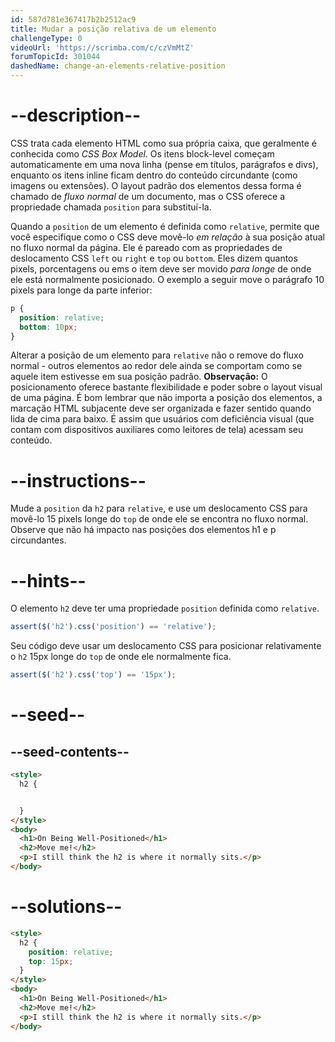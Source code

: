 ```yaml
---
id: 587d781e367417b2b2512ac9
title: Mudar a posição relativa de um elemento
challengeType: 0
videoUrl: 'https://scrimba.com/c/czVmMtZ'
forumTopicId: 301044
dashedName: change-an-elements-relative-position
---
```


# --description--

CSS trata cada elemento HTML como sua própria caixa, que geralmente é conhecida como <dfn>CSS Box Model</dfn>. Os itens block-level começam automaticamente em uma nova linha (pense em títulos, parágrafos e divs), enquanto os itens inline ficam dentro do conteúdo circundante (como imagens ou extensões). O layout padrão dos elementos dessa forma é chamado de <dfn> fluxo normal </dfn> de um documento, mas o CSS oferece a propriedade chamada `position` para substituí-la.

Quando a `position` de um elemento é definida como `relative`, permite que você especifique como o CSS deve movê-lo *em relação* à sua posição atual no fluxo normal da página. Ele é pareado com as propriedades de deslocamento CSS `left` ou `right` e `top` ou `bottom`. Eles dizem quantos pixels, porcentagens ou ems o item deve ser movido *para longe* de onde ele está normalmente posicionado. O exemplo a seguir move o parágrafo 10 pixels para longe da parte inferior:

```css
p {
  position: relative;
  bottom: 10px;
}
```

Alterar a posição de um elemento para `relative` não o remove do fluxo normal - outros elementos ao redor dele ainda se comportam como se aquele item estivesse em sua posição padrão. **Observação:** O posicionamento oferece bastante flexibilidade e poder sobre o layout visual de uma página. É bom lembrar que não importa a posição dos elementos, a marcação HTML subjacente deve ser organizada e fazer sentido quando lida de cima para baixo. É assim que usuários com deficiência visual (que contam com dispositivos auxiliares como leitores de tela) acessam seu conteúdo.

# --instructions--

Mude a `position` da `h2` para `relative`, e use um deslocamento CSS para movê-lo 15 pixels longe do `top` de onde ele se encontra no fluxo normal. Observe que não há impacto nas posições dos elementos h1 e p circundantes.

# --hints--

O elemento `h2` deve ter uma propriedade `position` definida como `relative`.

```js
assert($('h2').css('position') == 'relative');
```

Seu código deve usar um deslocamento CSS para posicionar relativamente o `h2` 15px longe do `top` de onde ele normalmente fica.

```js
assert($('h2').css('top') == '15px');
```

# --seed--

## --seed-contents--

```html
<style>
  h2 {


  }
</style>
<body>
  <h1>On Being Well-Positioned</h1>
  <h2>Move me!</h2>
  <p>I still think the h2 is where it normally sits.</p>
</body>
```

# --solutions--

```html
<style>
  h2 {
    position: relative;
    top: 15px;
  }
</style>
<body>
  <h1>On Being Well-Positioned</h1>
  <h2>Move me!</h2>
  <p>I still think the h2 is where it normally sits.</p>
</body>
```
